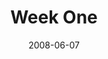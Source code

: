 ---
layout: message
category: message
series: "Pride"
title: "Week One"
date: 2008-06-07
notes-description: "Study Notes for Pride (Week One). "
notes: "http://www.crossroads.net/players/media/hq/SN_06-08-08.pdf "
notes-title: "Pride&#58; Week One (Study Notes)"
video-description: "Pride can take root in subtle, sinister ways in our lives. In this talk, Brian Wells discusses a few of the tactics he's found helpful in battling the roots of pride."
video-title: "Pride&#58; Week One"
video: "http://s3.amazonaws.com/crossroadsvideomessages/Pride1.mp4"
video-poster: "https://www.crossroads.net/uploadedfiles/Pride1-still.jpg"
program-description: "Program from 6/8/08."
program: "http://www.crossroads.net/players/media/hq/0607_08Program.pdf"
program-title: "Pride: Week One (Program)"
audio-description: ""
audio: "http://s3.amazonaws.com/crossroadsaudiomessages/Pride_01_06-08-08_Wells_webaudio.mp3"
audio-title: "Pride&#58; Week One"
audio-duration: "41:40"
---